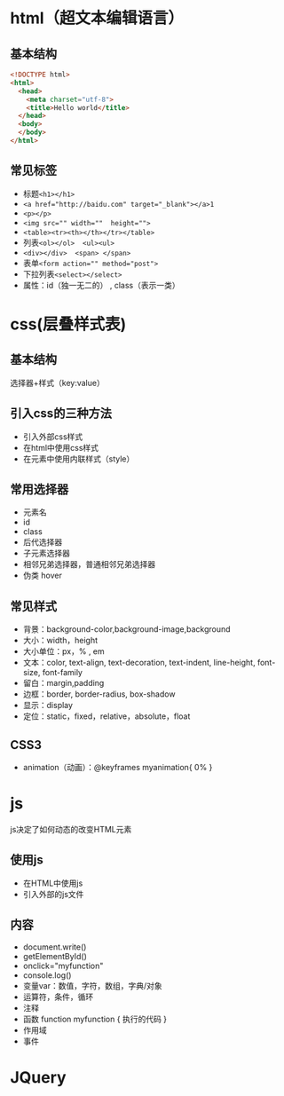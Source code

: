 # html（超文本编辑语言）

## 基本结构

```html
<!DOCTYPE html>
<html>
  <head>
    <meta charset="utf-8">
    <title>Hello world</title>
  </head>
  <body>
  </body>
</html>
```



## 常见标签

- 标题`<h1></h1>`
- `<a href="http://baidu.com" target="_blank"></a>1`
- `<p></p>`
- `<img src="" width=""  height="">`
- `<table><tr><th></th></tr></table>`
- 列表`<ol></ol>  <ul><ul>`
- `<div></div>  <span> </span>`
- 表单`<form action="" method="post">`
- 下拉列表`<select></select>`
- 属性：id（独一无二的） , class（表示一类） 

# css(层叠样式表)

## 基本结构

选择器+样式（key:value）

## 引入css的三种方法

- 引入外部css样式
- 在html中使用css样式
- 在元素中使用内联样式（style）

## 常用选择器

- 元素名
- id
- class
- 后代选择器
- 子元素选择器
- 相邻兄弟选择器，普通相邻兄弟选择器
- 伪类 hover

## 常见样式

- 背景：background-color,background-image,background
- 大小：width，height
- 大小单位：px，% , em
- 文本：color,  text-align, text-decoration, text-indent, line-height, font-size, font-family
- 留白：margin,padding
- 边框：border, border-radius, box-shadow
- 显示：display
- 定位：static，fixed，relative，absolute，float

## CSS3

- animation（动画）：@keyframes myanimation{ 0% }

# js

js决定了如何动态的改变HTML元素

## 使用js

- 在HTML中使用js
- 引入外部的js文件

## 内容

- document.write()
- getElementById()
- onclick="myfunction"
- console.log()
- 变量var：数值，字符，数组，字典/对象
- 运算符，条件，循环
- 注释
- 函数 function myfunction { 执行的代码 }
- 作用域
- 事件

# JQuery